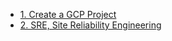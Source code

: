 - [1. Create a GCP Project](./1-create-project.md)
- [2. SRE, Site Reliability Engineering](./2-sre.md)

